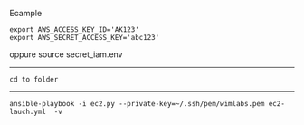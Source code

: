 Ecample 

	export AWS_ACCESS_KEY_ID='AK123'
	export AWS_SECRET_ACCESS_KEY='abc123'

oppure
 	source secret_iam.env

----

	cd to folder

----

	ansible-playbook -i ec2.py --private-key=~/.ssh/pem/wimlabs.pem ec2-lauch.yml  -v